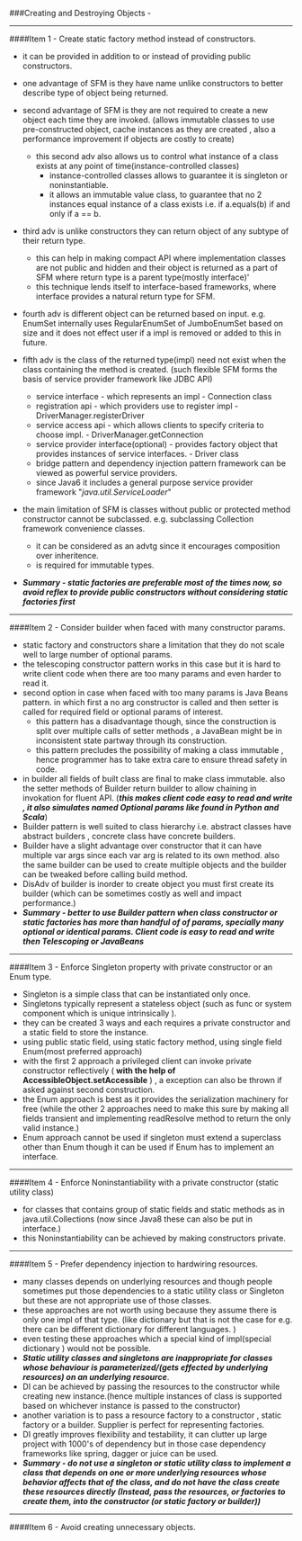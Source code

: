 ###Creating and Destroying Objects -

***

####Item 1 - Create static factory method instead of constructors.
   * it can be provided in addition to or instead of providing public constructors.
   * one advantage of SFM is they have name unlike constructors to better describe type of object being returned.
   * second advantage of SFM is they are not required to create a new object each time they are invoked.
   (allows immutable classes to use pre-constructed object, cache instances as they are created , also a performance improvement
   if objects are costly to create)
     * this second adv also allows us to control what instance of a class exists at any point of time(instance-controlled classes)
       * instance-controlled classes allows to guarantee it is singleton or noninstantiable.
       * it allows an immutable value class, to guarantee that no 2 instances equal instance of a class exists i.e.
       if a.equals(b) if and only if a == b.
   * third adv is unlike constructors they can return object of any subtype of their return type.
     * this can help in making compact API where implementation classes are not public and hidden and their object is returned 
     as a part of SFM where return type is a parent type(mostly interface)'
     * this technique lends itself to interface-based frameworks, where interface
     provides a natural return type for SFM.
   * fourth adv is different object can be returned based on input. e.g. EnumSet internally uses RegularEnumSet of JumboEnumSet based on size and it does not effect user if a impl is removed or added to this in future.
   * fifth adv is the class of the returned type(impl) need not exist when the class containing 
   the method is created. (such flexible SFM forms the basis of service provider framework like JDBC API)
     * service interface - which represents an impl - Connection class
     * registration api - which providers use to register impl - DriverManager.registerDriver
     * service access api - which allows clients to specify criteria to choose impl. - DriverManager.getConnection
     * service provider interface(optional) - provides factory object that provides instances of service interfaces. - Driver class
     * bridge pattern and dependency injection pattern framework can be viewed as powerful service providers.
     * since Java6 it includes a general purpose service provider framework "*java.util.ServiceLoader*"
     
   * the main limitation of SFM is classes without public or protected method constructor cannot be 
   subclassed. e.g. subclassing Collection framework convenience classes.
     * it can be considered as an advtg since it encourages composition over inheritence.
     * is required for immutable types.

   * ***Summary - static factories are preferable most of the times now, so avoid reflex to provide public constructors
    without considering static factories first***
    
    
***

####Item 2 - Consider builder when faced with many constructor params.

  * static factory and constructors share a limitation that they do not scale well to large number of optional params.
  * the telescoping constructor pattern works in this case but it is 
  hard to write client code when there are too many params and even harder to read it.
  * second option in case when faced with too many params is Java Beans pattern. in which first a no arg
  constructor is called and then setter is called for required field or optional params of interest.
    * this pattern has a disadvantage though, since the construction is split over multiple calls
    of setter methods , a JavaBean might be in inconsistent state partway through its construction.
    * this pattern precludes the possibility of making a class immutable , hence programmer has
    to take extra care to ensure thread safety in code.
  * in builder all fields of built class are final to make class immutable.
  also the setter methods of Builder return builder to allow chaining in invokation for fluent API.
  (***this makes client code easy to read and write , it also simulates named Optional params like found
  in Python and Scala***)
  * Builder pattern is well suited to class hierarchy i.e. abstract classes have 
  abstract builders , concrete class have concrete builders.
  * Builder have a slight advantage over constructor that it can have multiple var args since each var arg is 
  related to its own method. also the same builder can be used to create multiple objects and the builder can
  be tweaked before calling build method.
  * DisAdv of builder is inorder to create object you must first create its builder (which can be sometimes costly as well
  and impact performance.)
  * ***Summary - better to use Builder pattern when class constructor or static factories has more than handful of 
  of params, specially many optional or identical params. Client code is easy to read and write then Telescoping or JavaBeans***



***

####Item 3 - Enforce Singleton property with private constructor or an Enum type.

  * Singleton is a simple class that can be instantiated only once.
  * Singletons typically represent a stateless object (such as func or system component which is unique intrinsically ).
  * they can be created 3 ways and each requires a private constructor and a static field to store the instance.
  * using public static field, using static factory method, using single field Enum(most preferred approach)
  * with the first 2 approach a privileged client can invoke private constructor reflectively ( **with the help of 
  AccessibleObject.setAccessible** ) , a exception can also be thrown if asked against second construction.
  * the Enum approach is best as it provides the serialization machinery for free (while the other 2 approaches need
  to make this sure by making all fields transient and implementing readResolve method to return the only valid instance.)
  * Enum approach cannot be used if singleton must extend a superclass other than Enum though it can be used if Enum has to 
  implement an interface.
 
 

***

####Item 4 - Enforce Noninstantiability with a private constructor (static utility class) 

  * for classes that contains group of static fields and static methods as in java.util.Collections (now since Java8 these
  can also be put in interface.)
  * this Noninstantiability can be achieved by making constructors private.

  

***
 
####Item 5 - Prefer dependency injection to hardwiring resources.

  * many classes depends on underlying resources and though people sometimes put those dependencies to a static utility
  class or Singleton but these are not appropriate use of those classes.
  * these approaches are not worth using because they assume there is only one impl of that type. (like dictionary but that is not 
  the case for e.g. there can be different dictionary for different languages. ) 
  * even testing these approaches which a special kind of impl(special dictionary ) would not be possible.
  * ***Static utility classes and singletons are inappropriate for classes whose behaviour is parameterized/(gets effected by 
  underlying resources) on an underlying resource***.
  * DI can be achieved by passing the resources to the constructor while creating new instance.(hence multiple instances
  of class is supported based on whichever instance is passed to the constructor)
  * another variation is to pass a resource factory to a constructor , static factory or a builder. Supplier<T> is 
  perfect for representing factories. 
  * DI greatly improves flexibility and testability, it can clutter up large project with 1000's of dependency
  but in those case dependency frameworks like spring, dagger or juice can be used.
  * ***Summary -  do not use a singleton or static utility class to implement a class that depends on one or more underlying
   resources whose behavior affects that of the class, and do not have the class create these resources directly 
   (Instead, pass the resources, or factories to create them, into the constructor (or static factory or builder))***
   

***

####Item 6 - Avoid creating unnecessary objects.
